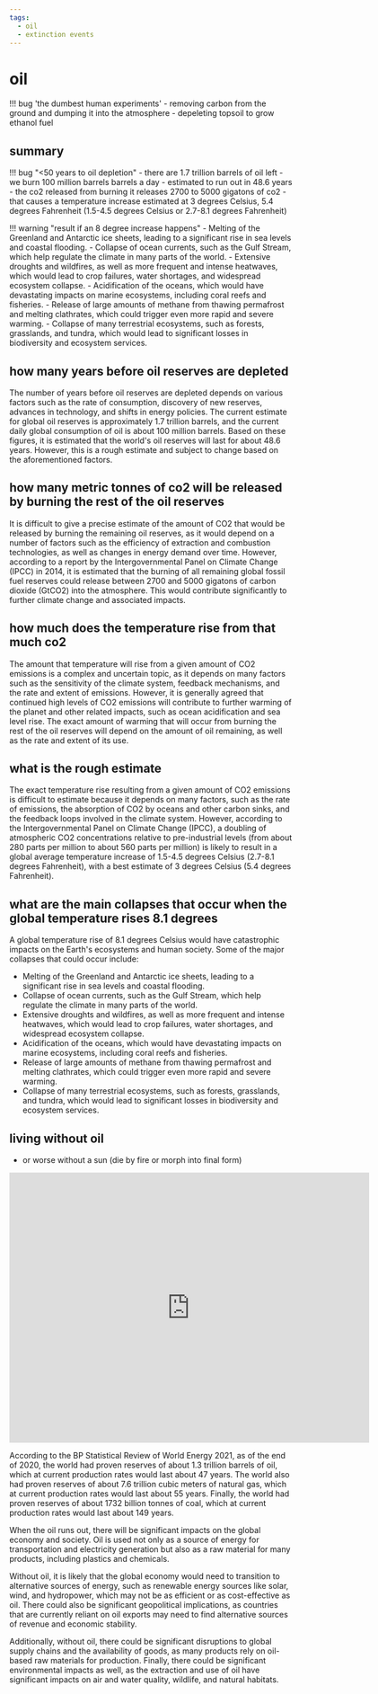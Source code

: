 ```yaml
---
tags:
  - oil
  - extinction events
---
```


# oil

!!! bug 'the dumbest human experiments'
    - removing carbon from the ground and dumping it into the atmosphere
    - depeleting topsoil to grow ethanol fuel

## summary

!!! bug "<50 years to oil depletion"
    - there are 1.7 trillion barrels of oil left
    - we burn 100 million barrels barrels a day
    - estimated to run out in 48.6 years
    - the co2 released from burning it releases 2700 to 5000 gigatons of co2
    - that causes a temperature increase estimated at 3 degrees Celsius, 5.4 degrees Fahrenheit (1.5-4.5 degrees Celsius or 2.7-8.1 degrees Fahrenheit)

!!! warning "result if an 8 degree increase happens"
    - Melting of the Greenland and Antarctic ice sheets, leading to a significant rise in sea levels and coastal flooding.
    - Collapse of ocean currents, such as the Gulf Stream, which help regulate the climate in many parts of the world.
    - Extensive droughts and wildfires, as well as more frequent and intense heatwaves, which would lead to crop failures, water shortages, and widespread ecosystem collapse.
    - Acidification of the oceans, which would have devastating impacts on marine ecosystems, including coral reefs and fisheries.
    - Release of large amounts of methane from thawing permafrost and melting clathrates, which could trigger even more rapid and severe warming.
    - Collapse of many terrestrial ecosystems, such as forests, grasslands, and tundra, which would lead to significant losses in biodiversity and ecosystem services.

## how many years before oil reserves are depleted

The number of years before oil reserves are depleted depends on various factors such as the rate of consumption, discovery of new reserves, advances in technology, and shifts in energy policies. The current estimate for global oil reserves is approximately 1.7 trillion barrels, and the current daily global consumption of oil is about 100 million barrels. Based on these figures, it is estimated that the world's oil reserves will last for about 48.6 years. However, this is a rough estimate and subject to change based on the aforementioned factors.

## how many metric tonnes of co2 will be released by burning the rest of the oil reserves

It is difficult to give a precise estimate of the amount of CO2 that would be released by burning the remaining oil reserves, as it would depend on a number of factors such as the efficiency of extraction and combustion technologies, as well as changes in energy demand over time. However, according to a report by the Intergovernmental Panel on Climate Change (IPCC) in 2014, it is estimated that the burning of all remaining global fossil fuel reserves could release between 2700 and 5000 gigatons of carbon dioxide (GtCO2) into the atmosphere. This would contribute significantly to further climate change and associated impacts.

## how much does the temperature rise from that much co2

The amount that temperature will rise from a given amount of CO2 emissions is a complex and uncertain topic, as it depends on many factors such as the sensitivity of the climate system, feedback mechanisms, and the rate and extent of emissions. However, it is generally agreed that continued high levels of CO2 emissions will contribute to further warming of the planet and other related impacts, such as ocean acidification and sea level rise. The exact amount of warming that will occur from burning the rest of the oil reserves will depend on the amount of oil remaining, as well as the rate and extent of its use.

## what is the rough estimate

The exact temperature rise resulting from a given amount of CO2 emissions is difficult to estimate because it depends on many factors, such as the rate of emissions, the absorption of CO2 by oceans and other carbon sinks, and the feedback loops involved in the climate system. However, according to the Intergovernmental Panel on Climate Change (IPCC), a doubling of atmospheric CO2 concentrations relative to pre-industrial levels (from about 280 parts per million to about 560 parts per million) is likely to result in a global average temperature increase of 1.5-4.5 degrees Celsius (2.7-8.1 degrees Fahrenheit), with a best estimate of 3 degrees Celsius (5.4 degrees Fahrenheit).

## what are the main collapses that occur when the global temperature rises 8.1 degrees

A global temperature rise of 8.1 degrees Celsius would have catastrophic impacts on the Earth's ecosystems and human society. Some of the major collapses that could occur include:

- Melting of the Greenland and Antarctic ice sheets, leading to a significant rise in sea levels and coastal flooding.
- Collapse of ocean currents, such as the Gulf Stream, which help regulate the climate in many parts of the world.
- Extensive droughts and wildfires, as well as more frequent and intense heatwaves, which would lead to crop failures, water shortages, and widespread ecosystem collapse.
- Acidification of the oceans, which would have devastating impacts on marine ecosystems, including coral reefs and fisheries.
- Release of large amounts of methane from thawing permafrost and melting clathrates, which could trigger even more rapid and severe warming.
- Collapse of many terrestrial ecosystems, such as forests, grasslands, and tundra, which would lead to significant losses in biodiversity and ecosystem services.

## living without oil

- or worse without a sun (die by fire or morph into final form)

<iframe width="641" height="481" src="https://www.youtube.com/embed/RfwsvSjXkJU" title="Of Beauty and Consolation Episode 9 Edward Witten" frameborder="0" allow="accelerometer; autoplay; clipboard-write; encrypted-media; gyroscope; picture-in-picture; web-share" allowfullscreen></iframe>

According to the BP Statistical Review of World Energy 2021, as of the end of 2020, the world had proven reserves of about 1.3 trillion barrels of oil, which at current production rates would last about 47 years. The world also had proven reserves of about 7.6 trillion cubic meters of natural gas, which at current production rates would last about 55 years. Finally, the world had proven reserves of about 1732 billion tonnes of coal, which at current production rates would last about 149 years.

When the oil runs out, there will be significant impacts on the global economy and society. Oil is used not only as a source of energy for transportation and electricity generation but also as a raw material for many products, including plastics and chemicals.

Without oil, it is likely that the global economy would need to transition to alternative sources of energy, such as renewable energy sources like solar, wind, and hydropower, which may not be as efficient or as cost-effective as oil. There could also be significant geopolitical implications, as countries that are currently reliant on oil exports may need to find alternative sources of revenue and economic stability.

Additionally, without oil, there could be significant disruptions to global supply chains and the availability of goods, as many products rely on oil-based raw materials for production. Finally, there could be significant environmental impacts as well, as the extraction and use of oil have significant impacts on air and water quality, wildlife, and natural habitats.
